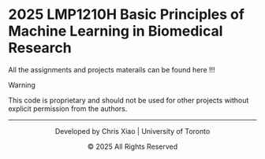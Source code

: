 # 2025 LMP1210H Basic Principles of Machine Learning in Biomedical Research

All the assignments and projects materails can be found here !!!

> [!WARNING]
> This code is proprietary and should not be used for other projects without explicit permission from the authors.

---
<div align="center">
<p>Developed by Chris Xiao | University of Toronto</p>
<p>© 2025 All Rights Reserved</p>
</div>
